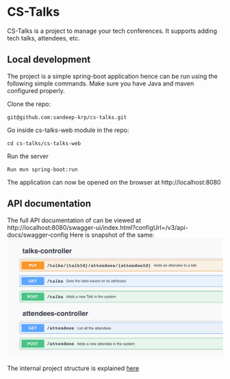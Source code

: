 # CS-Talks

CS-Talks is a project to manage your tech conferences. It supports adding tech talks, attendees, etc. 

## Local development

The project is a simple spring-boot application hence can be run using the following simple commands. 
Make sure you have Java and maven configured properly.

Clone the repo:
```
git@github.com:sandeep-krp/cs-talks.git
```

Go inside cs-talks-web module in the repo:
```
cd cs-talks/cs-talks-web
```

Run the server
```
Run mvn spring-boot:run
```

The application can now be opened on the browser at http://localhost:8080

## API documentation

The full API documentation of can be viewed at http://localhost:8080/swagger-ui/index.html?configUrl=/v3/api-docs/swagger-config
Here is snapshot of the same:
![Api Docs](docs/api/images/api.png?raw=true "API Doc")


The internal project structure is explained [here](docs/system/ProjectStructure.md)

